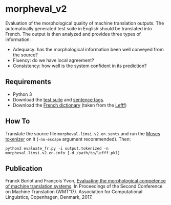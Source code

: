 # morpheval_v2

Evaluation of the morphological quality of machine translation outputs.
The automatically generated test suite in English should be translated
into French. The output is then analyzed and provides three
types of information:

* Adequacy: has the morphological information been well conveyed from the source?
* Fluency: do we have local agreement?
* Consistency: how well is the system confident in its prediction?

## Requirements

* Python 3
* Download the [test suite](https://morpheval.limsi.fr/morpheval.limsi.v2.en.sents) and [sentence tags](https://morpheval.limsi.fr/morpheval.limsi.v2.en.info).
* Download the [French dictionary](https://morpheval.limsi.fr/lefff.pkl) (taken from the [Lefff](http://alpage.inria.fr/~sagot/lefff.html))

## How To

Translate the source file `morpheval.limsi.v2.en.sents` and run the
[Moses tokenizer](https://github.com/moses-smt/mosesdecoder/blob/master/scripts/tokenizer) on it (`-no-escape` argument recommended). Then:

`python3 evaluate_fr.py -i output.tokenized -n morpheval.limsi.v2.en.info [-d /path/to/lefff.pkl]`

## Publication

Franck Burlot and François Yvon, [Evaluating the morphological competence of machine translation systems](http://www.statmt.org/wmt17/pdf/WMT05.pdf). In Proceedings of the Second Conference on Machine Translation (WMT’17). Association for Computational Linguistics, Copenhagen, Denmark, 2017.
